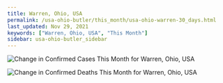 ```yaml
---
title: Warren, Ohio, USA
permalink: /usa-ohio-butler/this_month/usa-ohio-warren-30_days.html
last_updated: Nov 29, 2021
keywords: ["Warren, Ohio, USA", "This Month"]
sidebar: usa-ohio-butler_sidebar
---
```


![Change in Confirmed Cases This Month for Warren, Ohio, USA](/covid_tracker/images/graphs/usa-ohio-warren-delta_confirmed-30_days_graph.png)

![Change in Confirmed Deaths This Month for Warren, Ohio, USA](/covid_tracker/images/graphs/usa-ohio-warren-delta_deaths-30_days_graph.png)

